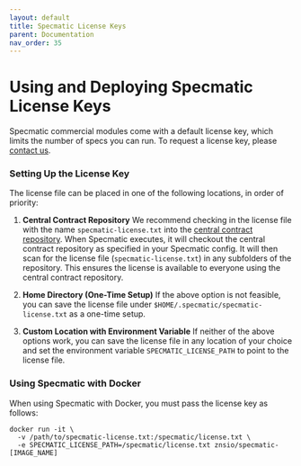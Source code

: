```yaml
---
layout: default
title: Specmatic License Keys
parent: Documentation
nav_order: 35
---
```


# Using and Deploying Specmatic License Keys

Specmatic commercial modules come with a default license key, which limits the number of specs you can run. To request a license key, please [contact us](/contact-us).

### Setting Up the License Key

The license file can be placed in one of the following locations, in order of priority:

1. **Central Contract Repository**
   We recommend checking in the license file with the name `specmatic-license.txt` into the [central contract repository](central_contract_repository). When Specmatic executes, it will checkout the central contract repository as specified in your Specmatic config. It will then scan for the license file (`specmatic-license.txt`) in any subfolders of the repository. This ensures the license is available to everyone using the central contract repository.

2. **Home Directory (One-Time Setup)**
   If the above option is not feasible, you can save the license file under `$HOME/.specmatic/specmatic-license.txt` as a one-time setup.

3. **Custom Location with Environment Variable**
   If neither of the above options work, you can save the license file in any location of your choice and set the environment variable `SPECMATIC_LICENSE_PATH` to point to the license file.

### Using Specmatic with Docker

When using Specmatic with Docker, you must pass the license key as follows:

```shell
docker run -it \
  -v /path/to/specmatic-license.txt:/specmatic/license.txt \
  -e SPECMATIC_LICENSE_PATH=/specmatic/license.txt znsio/specmatic-[IMAGE_NAME]
```
